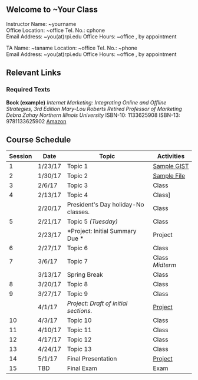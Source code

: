 ## Welcome to ~Your Class

Instructor Name: ~yourname  
Office Location: ~office
Tel. No.:	 cphone		             
Email Address: ~you(at)rpi.edu
Office Hours:  ~office , by appointment 			

TA Name: ~taname
Location: ~office
Tel. No.:	 ~phone		 
Email Address: ~you(at)rpi.edu
Office Hours: ~office , by appointment	

## Relevant Links

### Required Texts
**Book (example)**
*Internet Marketing: Integrating Online and Offline Strategies, 3rd Edition Mary-Lou Roberts Retired Professor of Marketing Debra Zahay Northern Illinois University*
ISBN-10: 1133625908  ISBN-13: 9781133625902 
[Amazon](https://www.amazon.com/Internet-Marketing-Integrating-Offline-Strategies/dp/1133625908)


## Course Schedule

| Session | Date    | Topic                                                     | Activities |
|---------|---------|-----------------------------------------------------------|------|
| 1       | 1/23/17 | Topic 1                                                   | [Sample GIST](https://gist.github.com/jkuruzovich/9c4622ad1d9073ca3132937ba15e3562) |
| 2       | 1/30/17 | Topic 2                                                   | [Sample File](./class2.md)  |
| 3       | 2/6/17  | Topic 3                                                   | Class |
| 4       | 2/13/17 | Topic 4                                                   | Class] |
|         | 2/20/17 | President's Day holiday-No classes.                       | Class |
| 5       | 2/21/17 | Topic 5                    *(Tuesday)*                    | Class |
|         | 2/23/17 | *Project: Initial Summary Due  *                          | Project  |
| 6       | 2/27/17 | Topic 6                                                   | Class  |
| 7       | 3/6/17  | Topic 7                                                   | Class *Midterm* |
|         | 3/13/17 | Spring Break                                              | Class |
| 8       | 3/20/17 | Topic 8                                                   | Class |
| 9       | 3/27/17 | Topic 9                                                   | Class |
|         | 4/1/17  | *Project: Draft of initial sections.*                     | [Project]() |
| 10      | 4/3/17  | Topic 10                                                  | Class |
| 11      | 4/10/17 | Topic 11                                                  | Class |
| 12      | 4/17/17 | Topic 12                                                  | Class |
| 13      | 4/24/17 | Topic 13                                                  | Class |
| 14      | 5/1/17  | Final Presentation                                        | [Project]() |
| 15      | TBD     | Final Exam                                                | Exam |
